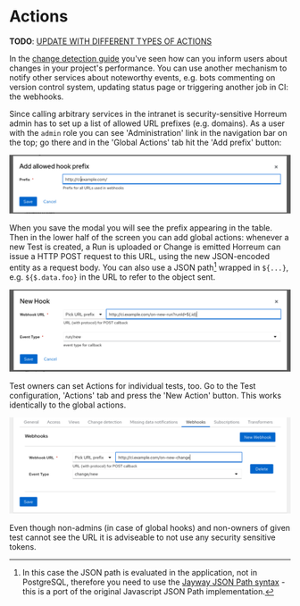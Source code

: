 # Actions

**TODO**: [UPDATE WITH DIFFERENT TYPES OF ACTIONS](https://github.com/RedHatPerf/project-tracking/issues/392)

In the [change detection guide](./change_detection.html) you've seen how can you inform users about changes in your project's performance. You can use another mechanism to notify other services about noteworthy events, e.g. bots commenting on version control system, updating status page or triggering another job in CI: the webhooks.

Since calling arbitrary services in the intranet is security-sensitive Horreum admin has to set up a list of allowed URL prefixes (e.g. domains). As a user with the `admin` role you can see 'Administration' link in the navigation bar on the top; go there and in the 'Global Actions' tab hit the 'Add prefix' button:

<div class="screenshot"><img src="/assets/images/actions/00_prefix.png"></div>

When you save the modal you will see the prefix appearing in the table. Then in the lower half of the screen you can add global actions: whenever a new Test is created, a Run is uploaded or Change is emitted Horreum can issue a HTTP POST request to this URL, using the new JSON-encoded entity as a request body. You can also use a JSON path[^1] wrapped in `${...}`, e.g. `${$.data.foo}` in the URL to refer to the object sent.

<div class="screenshot"><img src="/assets/images/actions/01_globalhook.png"></div>

Test owners can set Actions for individual tests, too. Go to the Test configuration, 'Actions' tab and press the 'New Action' button. This works identically to the global actions.

<div class="screenshot"><img src="/assets/images/actions/02_testhook.png"></div>

Even though non-admins (in case of global hooks) and non-owners of given test cannot see the URL it is adviseable to not use any security sensitive tokens.

[^1]: In this case the JSON path is evaluated in the application, not in PostgreSQL, therefore you need to use the [Jayway JSON Path syntax](https://github.com/json-path/JsonPath) - this is a port of the original Javascript JSON Path implementation.
